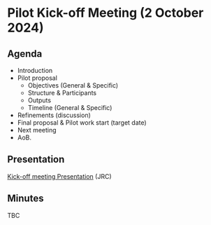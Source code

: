 # Pilot Kick-off Meeting (2 October 2024)

## Agenda

* Introduction
* Pilot proposal
    * Objectives (General & Specific)
    * Structure & Participants
    * Outputs
    * Timeline (General & Specific)
* Refinements (discussion)
* Final proposal & Pilot work start (target date)
* Next meeting
* AoB.

## Presentation

[Kick-off meeting Presentation](/presentations/20241002_GeoDCAT-AP_Pilot_KoM_v6.pdf) (JRC)

## Minutes

TBC
